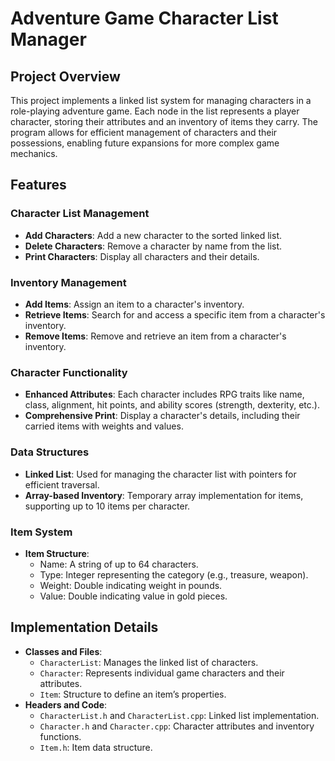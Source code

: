 # Adventure Game Character List Manager

## Project Overview
This project implements a linked list system for managing characters in a role-playing adventure game. Each node in the list represents a player character, storing their attributes and an inventory of items they carry. The program allows for efficient management of characters and their possessions, enabling future expansions for more complex game mechanics.

## Features

### Character List Management
- **Add Characters**: Add a new character to the sorted linked list.
- **Delete Characters**: Remove a character by name from the list.
- **Print Characters**: Display all characters and their details.

### Inventory Management
- **Add Items**: Assign an item to a character's inventory.
- **Retrieve Items**: Search for and access a specific item from a character's inventory.
- **Remove Items**: Remove and retrieve an item from a character's inventory.

### Character Functionality
- **Enhanced Attributes**: Each character includes RPG traits like name, class, alignment, hit points, and ability scores (strength, dexterity, etc.).
- **Comprehensive Print**: Display a character's details, including their carried items with weights and values.

### Data Structures
- **Linked List**: Used for managing the character list with pointers for efficient traversal.
- **Array-based Inventory**: Temporary array implementation for items, supporting up to 10 items per character.

### Item System
- **Item Structure**:
  - Name: A string of up to 64 characters.
  - Type: Integer representing the category (e.g., treasure, weapon).
  - Weight: Double indicating weight in pounds.
  - Value: Double indicating value in gold pieces.

## Implementation Details
- **Classes and Files**:
  - `CharacterList`: Manages the linked list of characters.
  - `Character`: Represents individual game characters and their attributes.
  - `Item`: Structure to define an item’s properties.
- **Headers and Code**:
  - `CharacterList.h` and `CharacterList.cpp`: Linked list implementation.
  - `Character.h` and `Character.cpp`: Character attributes and inventory functions.
  - `Item.h`: Item data structure.
